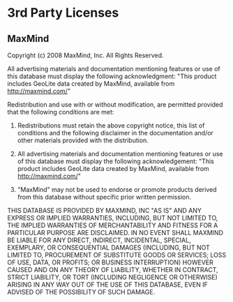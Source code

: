 # 3rd Party Licenses

## MaxMind
Copyright (c) 2008 MaxMind, Inc. All Rights Reserved.

All advertising materials and documentation mentioning features or use of this database must display the following acknowledgment: "This product includes GeoLite data created by MaxMind, available from http://maxmind.com/"

Redistribution and use with or without modification, are permitted provided that the following conditions are met:

1. Redistributions must retain the above copyright notice, this list of conditions and the following disclaimer in the documentation and/or other materials provided with the distribution.

2. All advertising materials and documentation mentioning features or use of this database must display the following acknowledgement: "This product includes GeoLite data created by MaxMind, available from http://maxmind.com/"

3. "MaxMind" may not be used to endorse or promote products derived from this database without specific prior written permission.

THIS DATABASE IS PROVIDED BY MAXMIND, INC "AS IS" AND ANY EXPRESS OR IMPLIED WARRANTIES, INCLUDING, BUT NOT LIMITED TO, THE IMPLIED WARRANTIES OF MERCHANTABILITY AND FITNESS FOR A PARTICULAR PURPOSE ARE DISCLAIMED. IN NO EVENT SHALL MAXMIND BE LIABLE FOR ANY DIRECT, INDIRECT, INCIDENTAL, SPECIAL, EXEMPLARY, OR CONSEQUENTIAL DAMAGES (INCLUDING, BUT NOT LIMITED TO, PROCUREMENT OF SUBSTITUTE GOODS OR SERVICES; LOSS OF USE, DATA, OR PROFITS; OR BUSINESS INTERRUPTION) HOWEVER CAUSED AND ON ANY THEORY OF LIABILITY, WHETHER IN CONTRACT, STRICT LIABILITY, OR TORT (INCLUDING NEGLIGENCE OR OTHERWISE) ARISING IN ANY WAY OUT OF THE USE OF THIS DATABASE, EVEN IF ADVISED OF THE POSSIBILITY OF SUCH DAMAGE.
